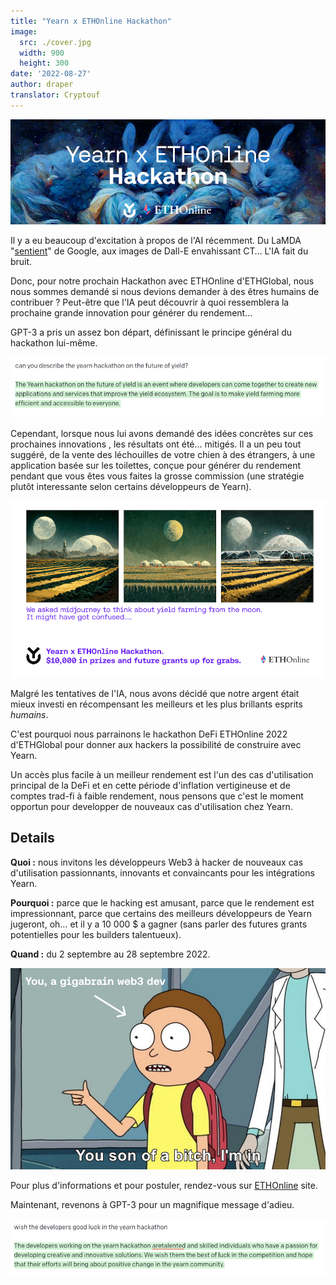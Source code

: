 ```yaml
---
title: "Yearn x ETHOnline Hackathon"
image:
  src: ./cover.jpg
  width: 900
  height: 300
date: '2022-08-27'
author: draper
translator: Cryptouf
---
```


![](cover.jpg?w=900&h=300)

Il y a eu beaucoup d'excitation à propos de l'AI récemment. Du LaMDA "[sentient](https://cajundiscordian.medium.com/is-lamda-sentient-an-interview-ea64d916d917)" de Google, aux images de Dall-E envahissant CT… L'IA fait du bruit.

Donc, pour notre prochain Hackathon avec ETHOnline d'ETHGlobal, nous nous sommes demandé si nous devions demander à des êtres humains de contribuer ? Peut-être que l'IA peut découvrir à quoi ressemblera la prochaine grande innovation pour générer du rendement...

GPT-3 a pris un assez bon départ, définissant le principe général du hackathon lui-même.

![](image1.jpg?w=900&h=173)

Cependant, lorsque nous lui avons demandé des idées concrètes sur ces prochaines innovations , les résultats ont été… mitigés. Il a un peu tout suggéré, de la vente des léchouilles de votre chien à des étrangers, à une application basée sur les toilettes, conçue pour générer du rendement pendant que vous êtes vous faites la grosse commission (une stratégie plutôt interessante selon certains développeurs de Yearn).

![](image2.jpg?w=900&h=506)

Malgré les tentatives de l'IA, nous avons décidé que notre argent était mieux investi en récompensant les meilleurs et les plus brillants esprits *humains*.

C'est pourquoi nous parrainons le hackathon DeFi ETHOnline 2022 d'ETHGlobal pour donner aux hackers la possibilité de construire avec Yearn.

Un accès plus facile à un meilleur rendement est l'un des cas d'utilisation principal de la DeFi et en cette période d'inflation vertigineuse et de comptes trad-fi à faible rendement, nous pensons que c'est le moment opportun pour developper de nouveaux cas d'utilisation chez Yearn.

## Details

**Quoi :** nous invitons les développeurs Web3 à hacker de nouveaux cas d'utilisation passionnants, innovants et convaincants pour les intégrations Yearn.

**Pourquoi :** parce que le hacking est amusant, parce que le rendement est impressionnant, parce que certains des meilleurs développeurs de Yearn jugeront, oh… et il y a 10 000 $ a gagner (sans parler des futures grants potentielles pour les builders talentueux).

**Quand :** du 2 septembre au 28 septembre 2022.

![](image3.jpg?w=900&h=575)

Pour plus d'informations et pour postuler, rendez-vous sur [ETHOnline](https://online.ethglobal.com/) site.

Maintenant, revenons à GPT-3 pour un magnifique message d'adieu.

![](image4.jpg?w=900&h=167)
